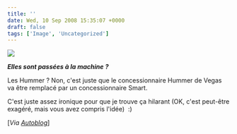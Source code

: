 ```yaml
---
title: ''
date: Wed, 10 Sep 2008 15:35:07 +0000
draft: false
tags: ['Image', 'Uncategorized']
---
```


![](https://madd0.files.wordpress.com/2008/09/rcxxgaq0ndpnqtrtfdoh4bi6_500.jpg)

**_Elles sont passées à la machine ?_**

Les Hummer ? Non, c'est juste que le concessionnaire Hummer de Vegas va être remplacé par un concessionnaire Smart.

C'est juste assez ironique pour que je trouve ça hilarant (OK, c'est peut-être exagéré, mais vous avez compris l'idée)  :)

\[_Via_ [_Autoblog_](http://www.autoblog.com/2008/09/10/vegas-hummer-dealer-switching-to-smart/)\]